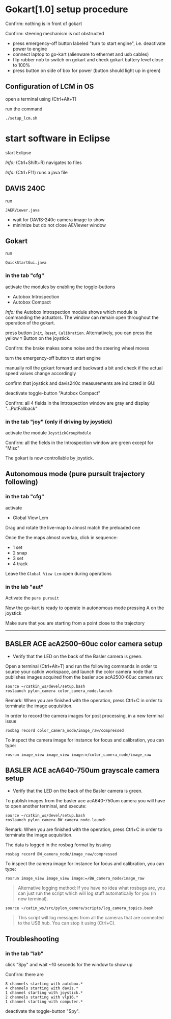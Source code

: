 # Gokart[1.0] setup procedure

Confirm: nothing is in front of gokart

Confirm: steering mechanism is not obstructed

* press emergency-off button labeled "turn to start engine", i.e. deactivate power to engine
* connect laptop to go-kart (alienware to ethernet and usb cables)
* flip rubber nob to switch on gokart and check gokart battery level close to 100%
* press button on side of box for power (button should light up in green)

## Configuration of LCM in OS

open a terminal using (Ctrl+Alt+T)

run the command

    ./setup_lcm.sh

# start software in Eclipse

start Eclipse

*Info:* (Ctrl+Shift+R) navigates to files

*Info:* (Ctrl+F11) runs a java file

## DAVIS 240C

run

    JAERViewer.java

* wait for DAVIS-240c camera image to show
* minimize but do not close AEViewer window

## Gokart

run

    QuickStartGui.java

### in the tab "cfg"

activate the modules by enabling the toggle-buttons
* Autobox Introspection
* Autobox Compact

*Info:* the Autobox Introspection module shows which module is commanding the actuators. The window can remain open throughout the operation of the gokart.

press button `Init`, `Reset`, `Calibration`. Alternatively, you can press the yellow `Y` Button on the joystick.

Confirm: the brake makes some noise and the steering wheel moves

turn the emergency-off button to start engine

manually roll the gokart forward and backward a bit and check if the actual speed values change accordingly

confirm that joystick and davis240c measurements are indicated in GUI   

deactivate toggle-button "Autobox Compact"

Confirm: all 4 fields in the Introspection window are gray and display "...PutFallback"

### in the tab "joy" (only if driving by joystick)

activate the module `JoystickGroupModule`

Confirm: all the fields in the Introspection window are green except for "Misc"

The gokart is now controllable by joystick.

## Autonomous mode (pure pursuit trajectory following)
### in the tab "cfg"

activate
* Global View Lcm

Drag and rotate the live-map to almost match the preloaded one 

Once the the maps almost overlap, click in sequence:
* 1 set
* 2 snap
* 3 set
* 4 track

Leave the `Global View Lcm` open during operations

### in the lab "aut"
Activate the `pure pursuit`

Now the go-kart is ready to operate in autonomous mode pressing A on the joystick

Make sure that you are starting from a point close to the trajectory

---

## BASLER ACE acA2500-60uc color camera setup

* Verify that the LED on the back of the Basler camera is green.

Open a terminal (Ctrl+Alt+T) and run the following commands in order to source your catkin workspace, and launch the color camera node that publishes images acquired from the basler ace acA2500-60uc camera run:
    
    source ~/catkin_ws/devel/setup.bash
    roslaunch pylon_camera color_camera_node.launch

Remark: When you are finished with the operation, press Ctrl+C in order to terminate the image acquisition.

In order to record the camera images for post processing, in a new terminal issue
    
    rosbag record color_camera_node/image_raw/compressed

To inspect the camera image for instance for focus and calibration, you can type:

    rosrun image_view image_view image:=/color_camera_node/image_raw

## BASLER ACE acA640-750um grayscale camera setup

* Verify that the LED on the back of the Basler camera is green.

To publish images from the basler ace acA640-750um camera you will have to open another terminal, and execute:

    source ~/catkin_ws/devel/setup.bash
    roslaunch pylon_camera BW_camera_node.launch

Remark: When you are finished with the operation, press Ctrl+C in order to terminate the image acquisition.

The data is logged in the rosbag format by issuing

    rosbag record BW_camera_node/image_raw/compressed

To inspect the camera image for instance for focus and calibration, you can type:

    rosrun image_view image_view image:=/BW_camera_node/image_raw

> Alternative logging method: If you have no idea what rosbags are, you can just run the script which will log stuff automatically for you (in new terminal).

    source ~/catin_ws/src/pylon_camera/scripts/log_camera_topics.bash
    
> This script will log messages from all the cameras that are connected to the USB hub. You can stop it using (Ctrl+C).

## Troubleshooting

### in the tab "lab"

click "Spy" and wait ~10 seconds for the window to show up

Confirm: there are

    8 channels starting with autobox.* 
    4 channels starting with davis.*
    1 channel starting with joystick.*
    2 channels starting with vlp16.*
    1 channel starting with computer.*

deactivate the toggle-button "Spy".
